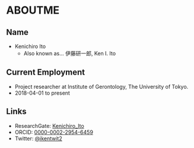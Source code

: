 # ABOUTME
## Name
- Kenichiro Ito
    - Also known as... 伊藤研一郎, Ken I. Ito

## Current Employment
- Project researcher at Institute of Gerontology, The University of Tokyo.
- 2018-04-01 to present

## Links
- ResearchGate: [Kenichiro_Ito](https://www.researchgate.net/profile/Kenichiro_Ito)
- ORCID: [0000-0002-2954-6459](https://orcid.org/0000-0002-2954-6459)
- Twitter: [@ikentwit2](https://twitter.com/ikentwit2)


